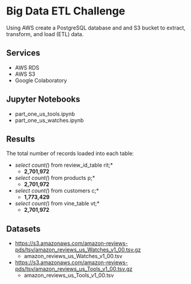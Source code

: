 # Big Data ETL Challenge 
Using AWS create a PostgreSQL database and and S3 bucket to extract, transform, and load (ETL) data.

## Services
* AWS RDS
* AWS S3
* Google Colaboratory

## Jupyter Notebooks
* part_one_us_tools.ipynb
* part_one_us_watches.ipynb

## Results
The total number of records loaded into each table:
* *select count(*) from review_id_table rit;*
    * **2,701,972**
* *select count(*) from products p;*
    * **2,701,972**
* *select count(*) from customers c;*
    * **1,773,429**
* *select count(*) from vine_table vt;*
    * **2,701,972**

## Datasets
* https://s3.amazonaws.com/amazon-reviews-pds/tsv/amazon_reviews_us_Watches_v1_00.tsv.gz
    * amazon_reviews_us_Watches_v1_00.tsv
* https://s3.amazonaws.com/amazon-reviews-pds/tsv/amazon_reviews_us_Tools_v1_00.tsv.gz
    * amazon_reviews_us_Tools_v1_00.tsv
